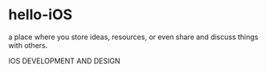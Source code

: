 # hello-iOS
a place where you store ideas, resources, or even share and discuss things with others.

IOS DEVELOPMENT AND DESIGN
